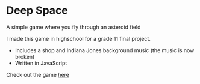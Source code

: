 # Deep Space
 A simple game where you fly through an asteroid field
 
 I made this game in highschool for a grade 11 final project.

 - Includes a shop and Indiana Jones background music (the music is now broken)
 - Written in JavaScript

Check out the game [here](https://aaron777collins.github.io/Deep-Space)
